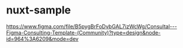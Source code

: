 # nuxt-sample

https://www.figma.com/file/B5pygBrFoDvbGAL7izWcWg/Consultal---Figma-Consulting-Template-(Community)?type=design&node-id=964%3A6209&mode=dev
